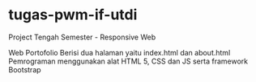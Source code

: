 # tugas-pwm-if-utdi
Project Tengah Semester - Responsive Web 

Web Portofolio
Berisi dua halaman yaitu index.html dan about.html
Pemrograman menggunakan alat HTML 5, CSS dan JS serta framework Bootstrap 
